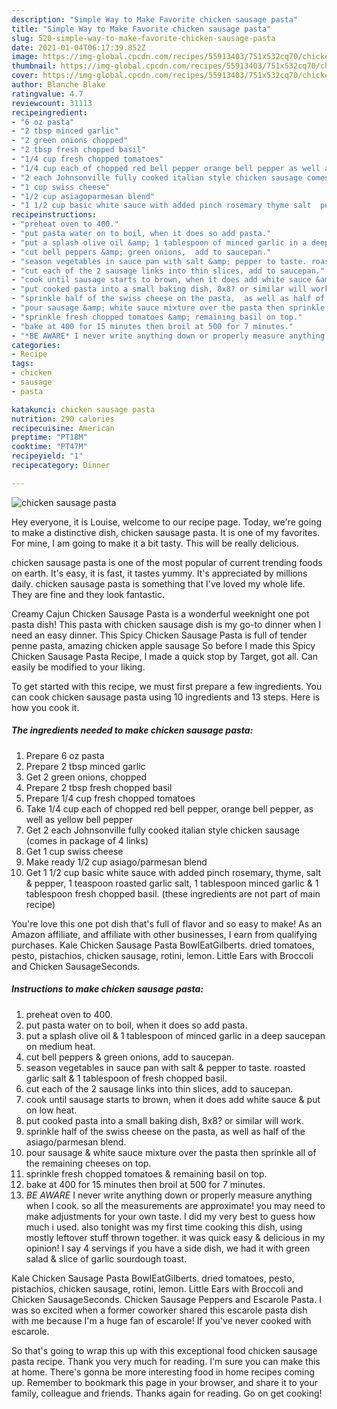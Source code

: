 ```yaml
---
description: "Simple Way to Make Favorite chicken sausage pasta"
title: "Simple Way to Make Favorite chicken sausage pasta"
slug: 520-simple-way-to-make-favorite-chicken-sausage-pasta
date: 2021-01-04T06:17:39.852Z
image: https://img-global.cpcdn.com/recipes/55913403/751x532cq70/chicken-sausage-pasta-recipe-main-photo.jpg
thumbnail: https://img-global.cpcdn.com/recipes/55913403/751x532cq70/chicken-sausage-pasta-recipe-main-photo.jpg
cover: https://img-global.cpcdn.com/recipes/55913403/751x532cq70/chicken-sausage-pasta-recipe-main-photo.jpg
author: Blanche Blake
ratingvalue: 4.7
reviewcount: 31113
recipeingredient:
- "6 oz pasta"
- "2 tbsp minced garlic"
- "2 green onions chopped"
- "2 tbsp fresh chopped basil"
- "1/4 cup fresh chopped tomatoes"
- "1/4 cup each of chopped red bell pepper orange bell pepper as well as yellow bell pepper"
- "2 each Johnsonville fully cooked italian style chicken sausage comes in package of 4 links"
- "1 cup swiss cheese"
- "1/2 cup asiagoparmesan blend"
- "1 1/2 cup basic white sauce with added pinch rosemary thyme salt  pepper 1 teaspoon roasted garlic salt 1 tablespoon minced garlic  1 tablespoon fresh chopped basil these ingredients are not part of main recipe"
recipeinstructions:
- "preheat oven to 400."
- "put pasta water on to boil, when it does so add pasta."
- "put a splash olive oil &amp; 1 tablespoon of minced garlic in a deep saucepan on medium heat."
- "cut bell peppers &amp; green onions,  add to saucepan."
- "season vegetables in sauce pan with salt &amp; pepper to taste. roasted garlic salt &amp; 1 tablespoon of fresh chopped basil."
- "cut each of the 2 sausage links into thin slices, add to saucepan."
- "cook until sausage starts to brown, when it does add white sauce &amp; put on low heat."
- "put cooked pasta into a small baking dish, 8x8? or similar will work."
- "sprinkle half of the swiss cheese on the pasta,  as well as half of the asiago/parmesan blend."
- "pour sausage &amp; white sauce mixture over the pasta then sprinkle all of the remaining cheeses on top."
- "sprinkle fresh chopped tomatoes &amp; remaining basil on top."
- "bake at 400 for 15 minutes then broil at 500 for 7 minutes."
- "*BE AWARE* I never write anything down or properly measure anything when I cook. so all the measurements are approximate! you may need to make adjustments for your own taste. I did my very best to guess how much i used. also tonight was my first time cooking this dish, using mostly leftover stuff thrown together. it was quick easy &amp; delicious in my opinion! I say 4 servings if you have a side dish, we had it with green salad &amp; slice of garlic sourdough toast."
categories:
- Recipe
tags:
- chicken
- sausage
- pasta

katakunci: chicken sausage pasta 
nutrition: 290 calories
recipecuisine: American
preptime: "PT18M"
cooktime: "PT47M"
recipeyield: "1"
recipecategory: Dinner

---
```



![chicken sausage pasta](https://img-global.cpcdn.com/recipes/55913403/751x532cq70/chicken-sausage-pasta-recipe-main-photo.jpg)

Hey everyone, it is Louise, welcome to our recipe page. Today, we're going to make a distinctive dish, chicken sausage pasta. It is one of my favorites. For mine, I am going to make it a bit tasty. This will be really delicious.

chicken sausage pasta is one of the most popular of current trending foods on earth. It's easy, it is fast, it tastes yummy. It's appreciated by millions daily. chicken sausage pasta is something that I've loved my whole life. They are fine and they look fantastic.

Creamy Cajun Chicken Sausage Pasta is a wonderful weeknight one pot pasta dish! This pasta with chicken sausage dish is my go-to dinner when I need an easy dinner. This Spicy Chicken Sausage Pasta is full of tender penne pasta, amazing chicken apple sausage So before I made this Spicy Chicken Sausage Pasta Recipe, I made a quick stop by Target, got all. Can easily be modified to your liking.


To get started with this recipe, we must first prepare a few ingredients. You can cook chicken sausage pasta using 10 ingredients and 13 steps. Here is how you cook it.

<!--inarticleads1-->

##### The ingredients needed to make chicken sausage pasta:

1. Prepare 6 oz pasta
1. Prepare 2 tbsp minced garlic
1. Get 2 green onions, chopped
1. Prepare 2 tbsp fresh chopped basil
1. Prepare 1/4 cup fresh chopped tomatoes
1. Take 1/4 cup each of chopped red bell pepper, orange bell pepper, as well as yellow bell pepper
1. Get 2 each Johnsonville fully cooked italian style chicken sausage (comes in package of 4 links)
1. Get 1 cup swiss cheese
1. Make ready 1/2 cup asiago/parmesan blend
1. Get 1 1/2 cup basic white sauce with added pinch rosemary, thyme, salt &amp; pepper, 1 teaspoon roasted garlic salt, 1 tablespoon minced garlic &amp; 1 tablespoon fresh chopped basil. (these ingredients are not part of main recipe)


You&#39;re love this one pot dish that&#39;s full of flavor and so easy to make! As an Amazon affiliate, and affiliate with other businesses, I earn from qualifying purchases. Kale Chicken Sausage Pasta BowlEatGilberts. dried tomatoes, pesto, pistachios, chicken sausage, rotini, lemon. Little Ears with Broccoli and Chicken SausageSeconds. 

<!--inarticleads2-->

##### Instructions to make chicken sausage pasta:

1. preheat oven to 400.
1. put pasta water on to boil, when it does so add pasta.
1. put a splash olive oil &amp; 1 tablespoon of minced garlic in a deep saucepan on medium heat.
1. cut bell peppers &amp; green onions,  add to saucepan.
1. season vegetables in sauce pan with salt &amp; pepper to taste. roasted garlic salt &amp; 1 tablespoon of fresh chopped basil.
1. cut each of the 2 sausage links into thin slices, add to saucepan.
1. cook until sausage starts to brown, when it does add white sauce &amp; put on low heat.
1. put cooked pasta into a small baking dish, 8x8? or similar will work.
1. sprinkle half of the swiss cheese on the pasta,  as well as half of the asiago/parmesan blend.
1. pour sausage &amp; white sauce mixture over the pasta then sprinkle all of the remaining cheeses on top.
1. sprinkle fresh chopped tomatoes &amp; remaining basil on top.
1. bake at 400 for 15 minutes then broil at 500 for 7 minutes.
1. *BE AWARE* I never write anything down or properly measure anything when I cook. so all the measurements are approximate! you may need to make adjustments for your own taste. I did my very best to guess how much i used. also tonight was my first time cooking this dish, using mostly leftover stuff thrown together. it was quick easy &amp; delicious in my opinion! I say 4 servings if you have a side dish, we had it with green salad &amp; slice of garlic sourdough toast.


Kale Chicken Sausage Pasta BowlEatGilberts. dried tomatoes, pesto, pistachios, chicken sausage, rotini, lemon. Little Ears with Broccoli and Chicken SausageSeconds. Chicken Sausage Peppers and Escarole Pasta. I was so excited when a former coworker shared this escarole pasta dish with me because I&#39;m a huge fan of escarole! If you&#39;ve never cooked with escarole. 

So that's going to wrap this up with this exceptional food chicken sausage pasta recipe. Thank you very much for reading. I'm sure you can make this at home. There's gonna be more interesting food in home recipes coming up. Remember to bookmark this page in your browser, and share it to your family, colleague and friends. Thanks again for reading. Go on get cooking!
